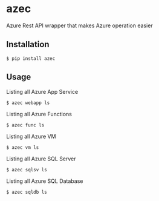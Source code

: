 # azec
Azure Rest API wrapper that makes Azure operation easier

## Installation
```
$ pip install azec
```

## Usage
Listing all Azure App Service
```
$ azec webapp ls
```

Listing all Azure Functions
```
$ azec func ls
```

Listing all Azure VM
```
$ azec vm ls
```

Listing all Azure SQL Server
```
$ azec sqlsv ls
```

Listing all Azure SQL Database
```
$ azec sqldb ls
```
